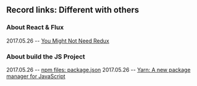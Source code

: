 ## Record links: Different with others


### About React & Flux
2017.05.26 -- [You Might Not Need Redux](https://medium.com/@dan_abramov/you-might-not-need-redux-be46360cf367)


### About build the JS Project
2017.05.26 -- [npm files: package.json](https://docs.npmjs.com/files/package.json)
2017.05.26 -- [Yarn: A new package manager for JavaScript](https://code.facebook.com/posts/1840075619545360)